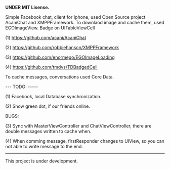 
<b>UNDER MIT Lisense.</b>

Simple Facebook chat, client for Iphone, 
used Open Source project AcaniChat and XMPPFramework.
To downlaod image and cache them, used EGOImageView.
Badge on UITableViewCell


(1) <https://github.com/acani/AcaniChat>

(2) <https://github.com/robbiehanson/XMPPFramework>

(3) <https://github.com/enormego/EGOImageLoading>

(4) <https://github.com/tmdvs/TDBadgedCell>


To cache messages, conversations used Core Data.

--- TODO: -----

(1) Facebook, local Database synchronization.

(2) Show green dot, if our friends online.


BUGS:

(3) Sync with MasterViewController and ChatViewController, there are double messages written to cache when.

(4) When comming message, firstResponder changes to UIView, so you can not able to write message to the end.




------
This project is under development.


